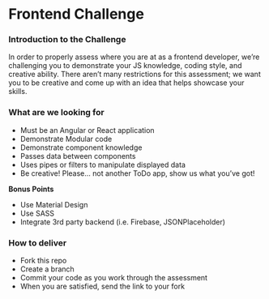 # Frontend Challenge


### Introduction to the Challenge
In order to properly assess where you are at as a frontend developer, we’re challenging you to demonstrate your JS knowledge, coding style, and creative ability. There aren’t many restrictions for this assessment; we want you to be creative and come up with an idea that helps showcase your skills.

### What are we looking for
- Must be an Angular or React application
- Demonstrate Modular code
- Demonstrate component knowledge
- Passes data between components
- Uses pipes or filters to manipulate displayed data
- Be creative! Please... not another ToDo app, show us what you’ve got!

**Bonus Points**
- Use Material Design
- Use SASS
- Integrate 3rd party backend (i.e. Firebase, JSONPlaceholder)

### How to deliver
- Fork this repo
- Create a branch
- Commit your code as you work through the assessment
- When you are satisfied, send the link to your fork
